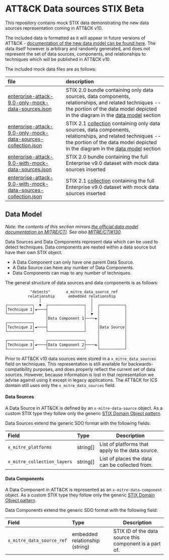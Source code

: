 # ATT&CK Data sources STIX Beta

This repository contains mock STIX data demonstrating the new data sources representation coming in ATT&CK v10. 

The included data is formatted as it will appear in future versions of ATT&CK - [documentation of the new data model can be found here](https://github.com/mitre/cti/blob/docs/%23130-data-sources/USAGE.md#data-sources-and-data-components). The data itself however is arbitrary and randomly generated, and does not represent the set of data sources, components, and relationships to techniques which will be published in ATT&CK v10.

The included mock data files are as follows:

| file | description |
|:-----|:------------|
| [enterprise-attack-9.0-only-mock-data-sources.json](/data-sources-only/enterprise-attack-9.0-only-mock-data-sources.json) | STIX 2.0 bundle containing only data sources, data components, relationships, and related techniques -- the portion of the data model depicted in the diagram in the [data model](#data-model) section |
| [enterprise-attack-9.0-only-mock-data-sources-collection.json](/data-sources-only/enterprise-attack-9.0-only-mock-data-sources-collection.json) | STIX 2.1 [collection](https://github.com/center-for-threat-informed-defense/attack-workbench-frontend/blob/develop/docs/collections.md) containing only data sources, data components, relationships, and related techniques  -- the portion of the data model depicted in the diagram in the [data model](#data-model) section |
| [enterprise-attack-9.0-with-mock-data-sources.json](/full-dataset/enterprise-attack-9.0-with-mock-data-sources.json) | STIX 2.0 bundle containing the full Enterprise v9.0 dataset with mock data sources inserted |
| [enterprise-attack-9.0-with-mock-data-sources-collection.json](/full-dataset/enterprise-attack-9.0-with-mock-data-sources-collection.json) | STIX 2.1 [collection](https://github.com/center-for-threat-informed-defense/attack-workbench-frontend/blob/develop/docs/collections.md) containing the full Enterprise v9.0 dataset with mock data sources inserted |

## Data Model

_Note: the contents of this section mirrors [the official data model documentation on MITRE/CTI](https://github.com/mitre/cti/blob/docs/%23130-data-sources/USAGE.md#data-sources-and-data-components). See also [MITRE/CTI#130](https://github.com/mitre/cti/issues/130)._

Data Sources and Data Components represent data which can be used to detect techniques. Data components are nested within a data source but have their own STIX object.

- A Data Component can only have one parent Data Source.
- A Data Source can have any number of Data Components.
- Data Components can map to any number of techniques.

The general structure of data sources and data components is as follows:

<!-- diagram generated with https://asciiflow.com/ -->
```
           "detects"       x_mitre_data_source_ref
          relationship      embedded relationship
               │                      │
┌───────────┐  ▼  ┌────────────────┐  │  ┌───────────┐
│Technique 1│◄────┤                │  │  │           │
└───────────┘     │                │  ▼  │           │
                  │Data Component 1├────►│           │
┌───────────┐     │                │     │           │
│Technique 2│◄────┤                │     │Data Source│
└───────────┘     └────────────────┘     │           │
                                         │           │
┌───────────┐     ┌────────────────┐     │           │
│Technique 3│◄────┤Data Component 2├────►│           │
└───────────┘     └────────────────┘     └───────────┘
```

Prior to ATT&CK v10 data sources were stored in a `x_mitre_data_sources` field on techniques. This representation is still available for backwards-compatibility purposes, and does properly reflect the current set of data sources. However, because information is lost in that representation we advise against using it except in legacy applications. The ATT&CK for ICS domain still uses only the `x_mitre_data_sources` field.

#### Data Sources

A Data Source in ATT&CK is defined by an `x-mitre-data-source` object. As a custom STIX type they follow only the generic [STIX Domain Object pattern](https://docs.oasis-open.org/cti/stix/v2.0/csprd01/part2-stix-objects/stix-v2.0-csprd01-part2-stix-objects.html#_Toc476230920). 

Data Sources extend the generic SDO format with the following fields:

| Field | Type | Description |
|:------|:-----|-------------|
| `x_mitre_platforms` | string[] | List of platforms that apply to the data source. |
| `x_mitre_collection_layers` | string[] | List of places the data can be collected from. |

#### Data Components

A Data Component in ATT&CK is represented as an `x-mitre-data-component` object. As a custom STIX type they follow only the generic [STIX Domain Object pattern](https://docs.oasis-open.org/cti/stix/v2.0/csprd01/part2-stix-objects/stix-v2.0-csprd01-part2-stix-objects.html#_Toc476230920). 

Data Components extend the generic SDO format with the following field:

| Field | Type | Description |
|:------|:-----|-------------|
| `x_mitre_data_source_ref` | embedded relationship (string) | STIX ID of the data source this component is a part of. |